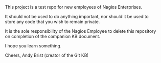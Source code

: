 This project is a test repo for new employees of Nagios Enterprises.

It should not be used to do anything important, nor should it be used to store any code that you wish to remain private.

It is the sole responsibility of the Nagios Employee to delete this repository on completion of the companion KB document.

I hope you learn something.

Cheers,
Andy Brist (creator of the Git KB)

